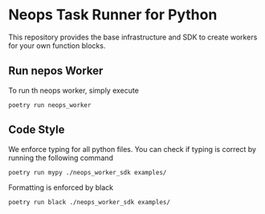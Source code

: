 # Neops Task Runner for Python

This repository provides the base infrastructure and SDK to create workers for your own function blocks. 


## Run nepos Worker

To run th neops worker, simply execute

```
poetry run neops_worker
```

## Code Style

We enforce typing for all python files. You can check if typing is correct by running the following command

```shell
poetry run mypy ./neops_worker_sdk examples/
```

Formatting is enforced by black

```shell
poetry run black ./neops_worker_sdk examples/
```
